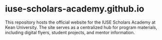 # iuse-scholars-academy.github.io
This repository hosts the official website for the IUSE Scholars Academy at Kean University. The site serves as a centralized hub for program materials, including digital flyers, student projects, and mentor information.
